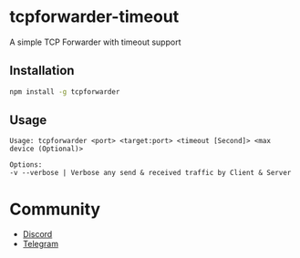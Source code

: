 # tcpforwarder-timeout
A simple TCP Forwarder with timeout support

## Installation
```bash
npm install -g tcpforwarder
```

## Usage
```
Usage: tcpforwarder <port> <target:port> <timeout [Second]> <max device (Optional)>

Options:
-v --verbose | Verbose any send & received traffic by Client & Server
```

# Community
- [Discord](https://quickstream.yonle.repl.co/discord)
- [Telegram](https://t.me/yonlecoder)
